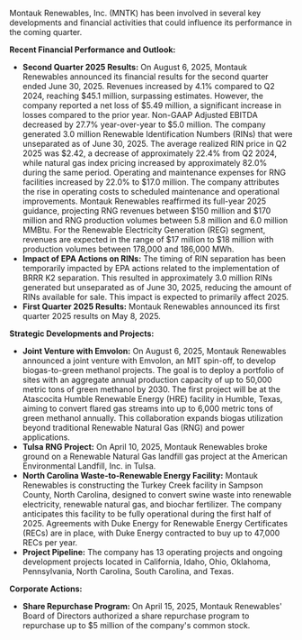 Montauk Renewables, Inc. (MNTK) has been involved in several key developments and financial activities that could influence its performance in the coming quarter.

**Recent Financial Performance and Outlook:**

*   **Second Quarter 2025 Results:** On August 6, 2025, Montauk Renewables announced its financial results for the second quarter ended June 30, 2025. Revenues increased by 4.1% compared to Q2 2024, reaching $45.1 million, surpassing estimates. However, the company reported a net loss of $5.49 million, a significant increase in losses compared to the prior year. Non-GAAP Adjusted EBITDA decreased by 27.7% year-over-year to $5.0 million. The company generated 3.0 million Renewable Identification Numbers (RINs) that were unseparated as of June 30, 2025. The average realized RIN price in Q2 2025 was $2.42, a decrease of approximately 22.4% from Q2 2024, while natural gas index pricing increased by approximately 82.0% during the same period. Operating and maintenance expenses for RNG facilities increased by 22.0% to $17.0 million. The company attributes the rise in operating costs to scheduled maintenance and operational improvements. Montauk Renewables reaffirmed its full-year 2025 guidance, projecting RNG revenues between $150 million and $170 million and RNG production volumes between 5.8 million and 6.0 million MMBtu. For the Renewable Electricity Generation (REG) segment, revenues are expected in the range of $17 million to $18 million with production volumes between 178,000 and 186,000 MWh.
*   **Impact of EPA Actions on RINs:** The timing of RIN separation has been temporarily impacted by EPA actions related to the implementation of BRRR K2 separation. This resulted in approximately 3.0 million RINs generated but unseparated as of June 30, 2025, reducing the amount of RINs available for sale. This impact is expected to primarily affect 2025.
*   **First Quarter 2025 Results:** Montauk Renewables announced its first quarter 2025 results on May 8, 2025.

**Strategic Developments and Projects:**

*   **Joint Venture with Emvolon:** On August 6, 2025, Montauk Renewables announced a joint venture with Emvolon, an MIT spin-off, to develop biogas-to-green methanol projects. The goal is to deploy a portfolio of sites with an aggregate annual production capacity of up to 50,000 metric tons of green methanol by 2030. The first project will be at the Atascocita Humble Renewable Energy (HRE) facility in Humble, Texas, aiming to convert flared gas streams into up to 6,000 metric tons of green methanol annually. This collaboration expands biogas utilization beyond traditional Renewable Natural Gas (RNG) and power applications.
*   **Tulsa RNG Project:** On April 10, 2025, Montauk Renewables broke ground on a Renewable Natural Gas landfill gas project at the American Environmental Landfill, Inc. in Tulsa.
*   **North Carolina Waste-to-Renewable Energy Facility:** Montauk Renewables is constructing the Turkey Creek facility in Sampson County, North Carolina, designed to convert swine waste into renewable electricity, renewable natural gas, and biochar fertilizer. The company anticipates this facility to be fully operational during the first half of 2025. Agreements with Duke Energy for Renewable Energy Certificates (RECs) are in place, with Duke Energy contracted to buy up to 47,000 RECs per year.
*   **Project Pipeline:** The company has 13 operating projects and ongoing development projects located in California, Idaho, Ohio, Oklahoma, Pennsylvania, North Carolina, South Carolina, and Texas.

**Corporate Actions:**

*   **Share Repurchase Program:** On April 15, 2025, Montauk Renewables' Board of Directors authorized a share repurchase program to repurchase up to $5 million of the company's common stock.